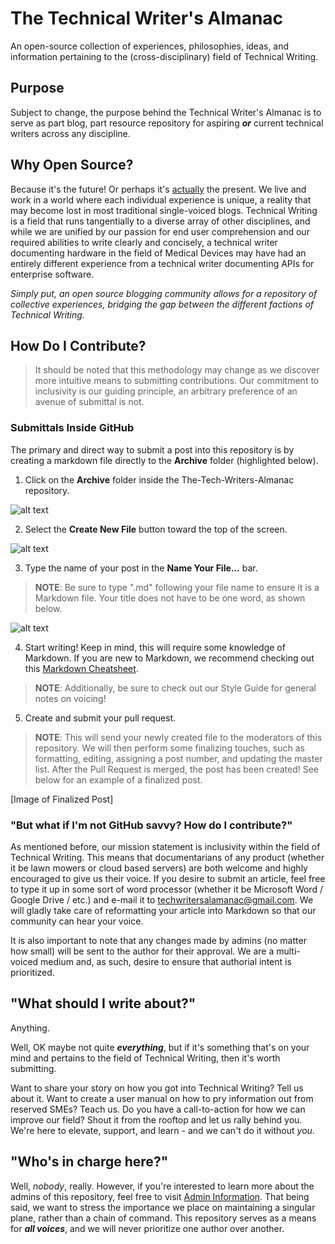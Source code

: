 # The Technical Writer's Almanac
An open-source collection of experiences, philosophies, ideas, and information pertaining to the (cross-disciplinary) field of Technical Writing.

## Purpose
Subject to change, the purpose behind the Technical Writer's Almanac is to serve as part blog, part resource repository for aspiring ***or*** current technical writers across any discipline.

## Why Open Source?
Because it's the future! Or perhaps it's [actually](https://thenewstack.io/survey-open-source-programs-are-a-best-practice-among-large-companies/ "Survey: Open Source Programs Are a Best Practice Among Large Companies") the present. We live and work in a world where each individual experience is unique, a reality that may become lost in most traditional single-voiced blogs. Technical Writing is a field that runs tangentially to a diverse array of other disciplines, and while we are unified by our passion for end user comprehension and our required abilities to write clearly and concisely, a technical writer documenting hardware in the field of Medical Devices may have had an entirely different experience from a technical writer documenting APIs for enterprise software. 

*Simply put, an open source blogging community allows for a repository of collective experiences, bridging the gap between the different factions of Technical Writing.*

## How Do I Contribute?

> It should be noted that this methodology may change as we discover more intuitive means to submitting contributions. Our commitment to inclusivity is our guiding principle, an arbitrary preference of an avenue of submittal is not.

### Submittals Inside GitHub

The primary and direct way to submit a post into this repository is by creating a markdown file directly to the **Archive** folder (highlighted below).


1. Click on the **Archive** folder inside the The-Tech-Writers-Almanac repository.

![alt text](https://github.com/taddieken95/The-Tech-Writers-Almanac/blob/master/Images/Click%20Archive%20Folder.png "Click Archive Folder")

2. Select the **Create New File** button toward the top of the screen.

![alt text](https://github.com/taddieken95/The-Tech-Writers-Almanac/blob/master/Images/Click%20Create%20New%20File.png "Click Create New File")

3. Type the name of your post in the **Name Your File...** bar. 
> **NOTE**: Be sure to type ".md" following your file name to ensure it is a Markdown file. Your title does not have to be one word, as shown below.

![alt text](https://github.com/taddieken95/The-Tech-Writers-Almanac/blob/master/Images/Name%20Your%20File.png "Name Your File...")

4. Start writing! Keep in mind, this will require some knowledge of Markdown. If you are new to Markdown, we recommend checking out this [Markdown Cheatsheet](https://github.com/adam-p/markdown-here/wiki/Markdown-Cheatsheet#html).

> **NOTE**: Additionally, be sure to check out our Style Guide for general notes on voicing! 

5. Create and submit your pull request.

> **NOTE**: This will send your newly created file to the moderators of this repository. We will then perform some finalizing touches,
such as formatting, editing, assigning a post number, and updating the master list. After the Pull Request is merged, the post has been created! See below for an example of a finalized post.

[Image of Finalized Post]


### "But what if I'm not GitHub savvy? How do I contribute?"

As mentioned before, our mission statement is inclusivity within the field of Technical Writing. This means that documentarians of any product (whether it be lawn mowers or cloud based servers) are both welcome and highly encouraged to give us their voice. If you desire to submit an article, feel free to type it up in some sort of word processor (whether it be Microsoft Word / Google Drive / etc.) and e-mail it to techwritersalamanac@gmail.com. We will gladly take care of reformatting your article into Markdown so that our community can hear your voice.

It is also important to note that any changes made by admins (no matter how small) will be sent to the author for their approval. We are a multi-voiced medium and, as such, desire to ensure that authorial intent is prioritized.


## "What should I write about?"

Anything.

Well, OK maybe not quite ***everything***, but if it's something that's on your mind and pertains to the field of Technical Writing, then it's worth submitting. 

Want to share your story on how you got into Technical Writing? Tell us about it. Want to create a user manual on how to pry information out from reserved SMEs? Teach us. Do you have a call-to-action for how we can improve our field? Shout it from the rooftop and let us rally behind you. We're here to elevate, support, and learn - and we can't do it without *you*.

## "Who's in charge here?"

Well, *nobody*, really. However, if you're interested to learn more about the admins of this repository, feel free to visit [Admin Information](https://github.com/taddieken95/The-Tech-Writers-Almanac/blob/master/Admin%20Information.md "Admin Information"). That being said, we want to stress the importance we place on maintaining a singular plane, rather than a chain of command. This repository serves as a means for ***all voices***, and we will never prioritize one author over another.
